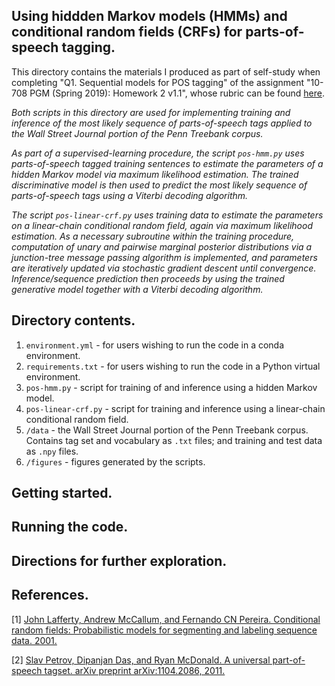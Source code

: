 ## Using hiddden Markov models (HMMs) and conditional random fields (CRFs) for parts-of-speech tagging.

This directory contains the materials I produced as part of self-study when completing "Q1. Sequential models for POS tagging" of the assignment "10-708 PGM (Spring 2019): Homework 2 v1.1", whose rubric can be found [here](https://github.com/cyber-rhythms/cmu-10-708-probabilistic-graphical-models-spring-2019/blob/master/homework-assignments/hw-2/hw-2-v1.1.pdf).

*Both scripts in this directory are used for implementing training and inference of the most likely sequence of parts-of-speech tags applied to the Wall Street Journal portion of the Penn Treebank corpus.*

*As part of a supervised-learning procedure, the script `pos-hmm.py` uses parts-of-speech tagged training sentences to estimate the parameters of a hidden Markov model via maximum likelihood estimation. The trained discriminative model is then used to predict the most likely sequence of parts-of-speech tags using a Viterbi decoding algorithm.*

*The script `pos-linear-crf.py` uses training data to estimate the parameters on a linear-chain conditional random field, again via maximum likelihood estimation. As a necessary subroutine within the training procedure, computation of unary and pairwise marginal posterior distributions via a junction-tree message passing algorithm is implemented, and parameters are iteratively updated via stochastic gradient descent until convergence. Inference/sequence prediction then proceeds by using the trained generative model together with a Viterbi decoding algorithm.*

## Directory contents.

1. `environment.yml` - for users wishing to run the code in a conda environment.
3. `requirements.txt` - for users wishing to run the code in a Python virtual environment. 
4. `pos-hmm.py` - script for training of and inference using a hidden Markov model.
5. `pos-linear-crf.py` - script for training and inference using a linear-chain conditional random field.
6. `/data` - the Wall Street Journal portion of the Penn Treebank corpus. Contains tag set and vocabulary as `.txt` files; and training and test data as `.npy` files.
7. `/figures` - figures generated by the scripts.

## Getting started.

## Running the code.

## Directions for further exploration.

## References.

[1] [John Lafferty, Andrew McCallum, and Fernando CN Pereira. Conditional random fields: Probabilistic
models for segmenting and labeling sequence data. 2001.](https://repository.upenn.edu/cgi/viewcontent.cgi?article=1162&context=cis_papers)

[2] [Slav Petrov, Dipanjan Das, and Ryan McDonald. A universal part-of-speech tagset. arXiv preprint
arXiv:1104.2086, 2011.](https://arxiv.org/pdf/1104.2086.pdf)
